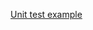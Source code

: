 [Unit test example](https://github.com/samuelgfeller/slim-example-project/wiki/Writing-Tests#unit-tests)